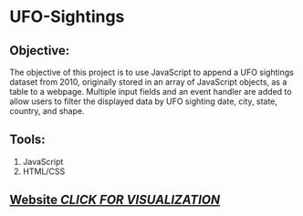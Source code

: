 # UFO-Sightings

## **Objective:**
The objective of this project is to use JavaScript to append a UFO sightings dataset from 2010, originally stored in an array of JavaScript objects, as a table to a webpage. Multiple input fields and an event handler are added to allow users to filter the displayed data by UFO sighting date, city, state, country, and shape.

## **Tools:**
1. JavaScript
2. HTML/CSS

## **[Website *CLICK FOR VISUALIZATION*](https://armin-1337.github.io/UFO-Sightings)**
 
